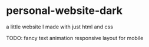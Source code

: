 # personal-website-dark
a little website I made with just html and css

TODO:
fancy text animation
responsive layout for mobile
